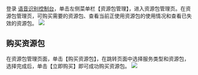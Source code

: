 登录 [语音识别控制台](https://console.cloud.tencent.com/asr)，单击左侧菜单栏【资源包管理】，进入资源包管理页。在资源包管理页，可购买需要的资源包、查看当前正使用资源包的使用情况和查看已失效的资源包。
![](https://main.qcloudimg.com/raw/5a2c68dd6cbf16713163c82025f0047a.png)

## 购买资源包
在资源包管理页面，单击【购买资源包】，在跳转页面中选择服务类型和资源包，选择完成后，单击【立即购买】即可成功购买资源包。
![](https://main.qcloudimg.com/raw/ad10ff3ad42969aa0f40161022be8cd4.png)


